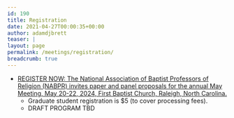 ```yaml
---
id: 190
title: Registration
date: 2021-04-27T00:00:35+00:00
author: adamdjbrett
teaser: |
layout: page
permalink: /meetings/registration/
breadcrumb: true
---
```

  * [REGISTER NOW: The National Association of Baptist Professors of Religion (NABPR) invites paper and panel proposals for the annual May Meeting, May 20-22, 2024, First Baptist Church, Raleigh, North Carolina.](https://www.memberplanet.com/events/nabpr/maymeeting2024withnabprbhhsamgp/569542E722)
    * Graduate student registration is $5 (to cover processing fees).
    * DRAFT PROGRAM TBD